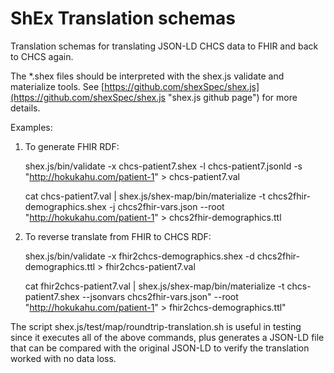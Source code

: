 # ShEx Translation schemas

Translation schemas for translating JSON-LD CHCS data to FHIR and back to CHCS again.

The *.shex files should be interpreted with the shex.js validate and materialize tools. 
See [https://github.com/shexSpec/shex.js](https://github.com/shexSpec/shex.js "shex.js github page") 
for more details.

Examples: 

1. To generate FHIR RDF: 

    shex.js/bin/validate -x chcs-patient7.shex -l chcs-patient7.jsonld -s "http://hokukahu.com/patient-1" > chcs-patient7.val
    
    cat chcs-patient7.val | shex.js/shex-map/bin/materialize -t chcs2fhir-demographics.shex -j chcs2fhir-vars.json --root "http://hokukahu.com/patient-1" > chcs2fhir-demographics.ttl

2. To reverse translate from FHIR to CHCS RDF: 

    shex.js/bin/validate -x fhir2chcs-demographics.shex -d chcs2fhir-demographics.ttl > fhir2chcs-patient7.val
    
    cat fhir2chcs-patient7.val | shex.js/shex-map/bin/materialize -t chcs-patient7.shex --jsonvars chcs2fhir-vars.json" --root "http://hokukahu.com/patient-1" > fhir2chcs-demographics.ttl"

The script shex.js/test/map/roundtrip-translation.sh is useful in testing since it executes all
of the above commands, plus generates a JSON-LD file that can be compared with the original JSON-LD 
to verify the translation worked with no data loss.
